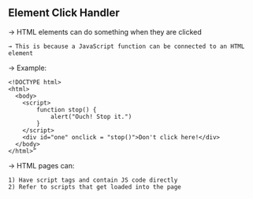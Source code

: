 ## Element Click Handler

→ HTML elements can do something when they are clicked
    
    → This is because a JavaScript function can be connected to an HTML element

→ Example:
```
<!DOCTYPE html>
<html>
  <body>
    <script>
        function stop() {
            alert("Ouch! Stop it.")
        }
    </script>
    <div id="one" onclick = "stop()">Don't click here!</div>
  </body>
</html>”
```
→ HTML pages can: 

    1) Have script tags and contain JS code directly
    2) Refer to scripts that get loaded into the page

